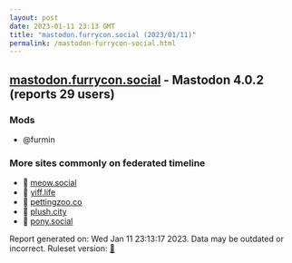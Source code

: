 ```yaml
---
layout: post
date: 2023-01-11 23:13 GMT
title: "mastodon.furrycon.social (2023/01/11)"
permalink: /mastodon-furrycon-social.html
---
```



## [mastodon.furrycon.social](https://mastodon.furrycon.social) - Mastodon 4.0.2 (reports 29 users)

### Mods
 * @furmin

### More sites commonly on federated timeline

* 🐘 [meow.social](/meow-social.html)
* 🐘 [yiff.life](/yiff-life.html)
* 🐘 [pettingzoo.co](/pettingzoo-co.html)
* 🐘 [plush.city](/plush-city.html)
* 🐘 [pony.social](/pony-social.html)

Report generated on: Wed Jan 11 23:13:17 2023. Data may be outdated or incorrect.
Ruleset version: [🧁](/version-cupcake)
